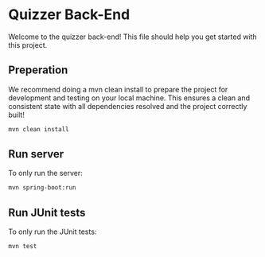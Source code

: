 # Quizzer Back-End

Welcome to the quizzer back-end! This file should help you get started with this project.

## Preperation
We recommend doing a mvn clean install to prepare the project for development and testing on your local machine. This ensures a clean and consistent state with all dependencies resolved and the project correctly built!
```sh
mvn clean install
```


## Run server
To only run the server:
```sh
mvn spring-boot:run
```


## Run JUnit tests
To only run the JUnit tests:
```sh
mvn test
```
